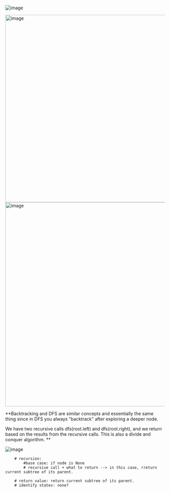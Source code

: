 ![image](https://github.com/user-attachments/assets/cf0ee8ab-6e8f-4cf6-b4c6-b30307af8f7e)

<img width="591" alt="image" src="https://github.com/user-attachments/assets/08937caf-e3ea-4004-9419-fb33d3e0c739" />


<img width="644" alt="image" src="https://github.com/user-attachments/assets/e2fa56e8-a147-402d-9122-0181f054f991" />

**Backtracking and DFS are similar concepts and essentially the same thing since in DFS you always "backtrack" after exploring a deeper node. 

We have two recursive calls dfs(root.left) and dfs(root.right), and we return based on the results from the recursive calls. This is also a divide and conquer algorithm. **

![image](https://github.com/user-attachments/assets/f6e36491-3c7e-4a3b-b611-4e8acfa1ca9c)

        # recursion:
            #base case: if node is None
            # recursive call + what to return --> in this case, rreturn current subtree of its parent.

        # return value: return current subtree of its parent.
        # identify states: none?
